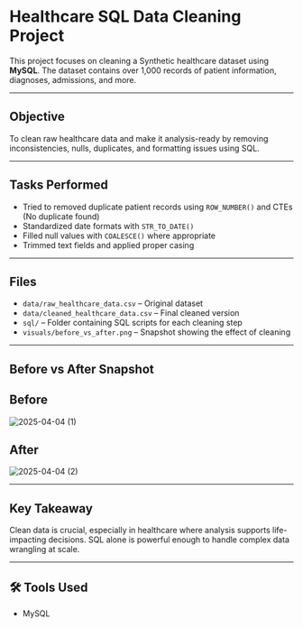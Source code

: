 # Healthcare SQL Data Cleaning Project

This project focuses on cleaning a Synthetic healthcare dataset using **MySQL**. The dataset contains over 1,000 records of patient information, diagnoses, admissions, and more.

---

## Objective

To clean raw healthcare data and make it analysis-ready by removing inconsistencies, nulls, duplicates, and formatting issues using SQL.

---

##  Tasks Performed

- Tried to removed duplicate patient records using `ROW_NUMBER()` and CTEs (No duplicate found)
- Standardized date formats with `STR_TO_DATE()`
- Filled null values with `COALESCE()` where appropriate
- Trimmed text fields and applied proper casing
  
---

## Files

- `data/raw_healthcare_data.csv` – Original dataset
- `data/cleaned_healthcare_data.csv` – Final cleaned version
- `sql/` – Folder containing SQL scripts for each cleaning step
- `visuals/before_vs_after.png` – Snapshot showing the effect of cleaning

---

##  Before vs After Snapshot

## Before
![2025-04-04 (1)](https://github.com/user-attachments/assets/3053d325-5a17-41cc-bc92-24fbb85cd0ff)

## After
![2025-04-04 (2)](https://github.com/user-attachments/assets/f45c2063-f392-452f-808e-4951d8cb40b0)


---

## Key Takeaway

Clean data is crucial, especially in healthcare where analysis supports life-impacting decisions. SQL alone is powerful enough to handle complex data wrangling at scale.

---

## 🛠️ Tools Used

- MySQL  



